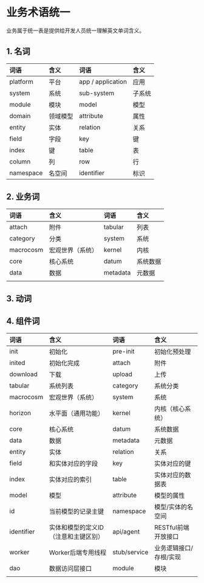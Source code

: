 # 业务术语统一

业务属于统一表是提供给开发人员统一理解英文单词含义。

## 1. 名词

| 词语 | 含义 | 词语 | 含义 |
| :--- | :--- | :--- | :--- |
| platform | 平台 | app / application | 应用 |
| system | 系统 | sub-system | 子系统 |
| module | 模块 | model | 模型 |
| domain | 领域模型 | attribute | 属性 |
| entity | 实体 | relation | 关系 |
| field | 字段 | key | 键 |
| index | 键 | table | 表 |
| column | 列 | row | 行 |
| namespace | 名空间 | identifier | 标识 |

## 2. 业务词

| 词语 | 含义 | 词语 | 含义 |
| :--- | :--- | :--- | :--- |
| attach | 附件 | tabular | 列表 |
| category | 分类 | system | 系统 |
| macrocosm | 宏观世界（系统） | kernel | 内核 |
| core | 核心系统 | datum | 系统数据 |
| data | 数据 | metadata | 元数据 |
|  |  |  |  |

## 3. 动词


## 4. 组件词

| 词语 | 含义 | 词语 | 含义 |
| :--- | :--- | :--- | :--- |
| init | 初始化 | pre-init | 初始化预处理 |
| inited | 初始化完成 | attach | 附件 |
| download | 下载 | upload | 上传 |
| tabular | 系统列表 | category | 系统分类 |
| macrocosm | 宏观世界（系统） | system | 系统 |
| horizon | 水平面（通用功能） | kernel | 内核（核心系统） |
| core | 核心系统 | datum | 系统数据 |
| data | 数据 | metadata | 元数据 |
| entity | 实体 | relation | 关系 |
| field | 和实体对应的字段 | key | 实体对应的键 |
| index | 实体对应的索引 | table | 实体对应的数据表 |
| model | 模型 | attribute | 模型的属性 |
| id | 当前模型的记录主键 | namespace | 模型/实体的名空间 |
| identifier | 实体和模型的定义ID（注意和主键区别） | api/agent | RESTful前端开放接口 |
| worker | Worker后端专用线程 | stub/service | 业务逻辑接口/存根/实现 |
| dao | 数据访问层接口 | module | 模块 |
|  |  |  |  |



